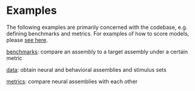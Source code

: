 # Examples

The following examples are primarily concerned with the codebase, e.g. defining benchmarks and metrics.
For examples of how to score models, please [see here](https://github.com/brain-score/candidate_models/blob/master/examples/score-model.ipynb).

[benchmarks](./benchmarks.ipynb): compare an assembly to a target assembly under a certain metric

[data](./data.ipynb): obtain neural and behavioral assemblies and stimulus sets

[metrics](./metrics.ipynb): compare neural assemblies with each other
